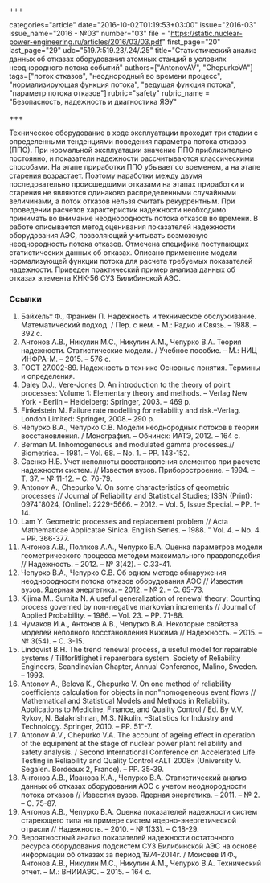 +++

categories="article"
date="2016-10-02T01:19:53+03:00"
issue="2016-03"
issue_name="2016 - №03"
number="03"
file = "https://static.nuclear-power-engineering.ru/articles/2016/03/03.pdf"
first_page="20"
last_page="29"
udc="519.7:519.23/.24/.25"
title="Статистический анализ данных об отказах оборудования атомных станций в условиях неоднородного потока событий"
authors=["AntonovAV", "ChepurkoVA"]
tags=["поток отказов", "неоднородный во времени процесс", "нормализирующая функция потока", "ведущая функция потока", "параметр потока отказов"]
rubric="safety"
rubric_name = "Безопасность, надежность и диагностика ЯЭУ"

+++

Техническое оборудование в ходе эксплуатации проходит три стадии с определенными тенденциями поведения параметра потока отказов (ППО). 
При нормальной эксплуатации значение ППО приблизительно постоянно, и показатели надежности рассчитываются классическими способами. 
На этапе приработки ППО убывает со временем, а на этапе старения возрастает. 
Поэтому наработки между двумя последовательно происшедшими отказами на этапах приработки и старения не являются одинаково распределенными случайными величинами, а поток отказов нельзя считать рекуррентным. 
При проведении расчетов характеристик надежности необходимо принимать во внимание неоднородность потока отказов во времени. 
В работе описывается метод оценивания показателей надежности оборудования АЭС, позволяющий учитывать возможную неоднородность потока отказов. 
Отмечена специфика поступающих статистических данных об отказах. 
Описано применение модели нормализующей функции потока для расчета требуемых показателей надежности. 
Приведен практический пример анализа данных об отказах элемента КНК-56 СУЗ Билибинской АЭС.

### Ссылки

1. Байхельт Ф., Франкен П. Надежность и техническое обслуживание. Математический подход. / Пер. с нем. - М.: Радио и Связь. – 1988. – 392 с.
2. Антонов А.В., Никулин М.С., Никулин А.М., Чепурко В.А. Теория надежности. Статистические модели. / Учебное пособие. – М.: НИЦ ИНФРА-М. – 2015. – 576 с.
3. ГОСТ 27.002-89. Надежность в технике Основные понятия. Термины и определения.
4. Daley D.J., Vere-Jones D. An introduction to the theory of point processes: Volume 1: Elementary theory and methods. – Verlag New York - Berlin – Heidelberg: Springer, 2003. – 469 p.
5. Finkelstein M. Failure rate modelling for reliability and risk.–Verlag. London Limited: Springer, 2008.– 290 p.
6. Чепурко В.А., Чепурко С.В. Модели неоднородных потоков в теории восстановления. / Монография. – Обнинск: ИАТЭ, 2012. – 164 с.
7. Berman M. Inhomogeneous and modulated gamma processes.// Biometrica. – 1981. – Vol. 68. – No. 1. – PP. 143-152.
8. Саенко Н.Б. Учет неполноты восстановления элементов при расчете надежности систем. // Известия вузов. Приборостроение. – 1994. – Т. 37. – № 11-12. – C. 76-79.
9. Antonov A., Chepurko V. On some characteristics of geometric processes // Journal of Reliability and Statistical Studies; ISSN (Print): 0974"8024, (Online): 2229-5666. – 2012. – Vol. 5, Issue Special. – PP. 1-14.
10. Lam Y. Geometric processes and replacement problem // Acta Mathematicae Applicatae Sinica. English Series. – 1988. " Vol. 4. – No. 4. – PP. 366-377.
11. Антонов А.В., Поляков А.А., Чепурко В.А. Оценка параметров модели геометрического процесса методом максимального правдоподобия // Надежность. – 2012. – № 3(42). – С.33-41.
12. Чепурко В.А., Чепурко С.В. Об одном методе обнаружения неоднородности потока отказов оборудования АЭС // Известия вузов. Ядерная энергетика. – 2012. – № 2. – С. 65-73.
13. Kijima M.. Sumita N. A useful generalization of renewal theory: Counting process governed by non-negative markovian increments // Journal of Applied Probability. – 1986. – Vol. 23. – PP. 71-88.
14. Чумаков И.А., Антонов А.В., Чепурко В.А. Некоторые свойства моделей неполного восстановления Кижима // Надежность. – 2015. – № 3(54). – С. 3-15.
15. Lindqvist B.H. The trend renewal process, a useful model for repairable systems / Tillforlitlighet i reparerbara system. Society of Reliability Engineers, Scandinavian Chapter, Annual Conference, Malino, Sweden. – 1993.
16. Antonov A., Belova K., Chepurko V. On one method of reliability coefficients calculation for objects in non"homogeneous event flows // Mathematical and Statistical Models and Methods in Reliability. Applications to Medicine, Finance, and Quality Control / Ed. By V.V. Rykov, N. Balakrishnan, M.S. Nikulin. –Statistics for Industry and Technology. Springer, 2010. – PP. 51"-7.
17. Antonov A.V., Chepurko V.A. The account of ageing effect in operation of the equipment at the stage of nuclear power plant reliability and safety analysis. / Second International Conference on Accelerated Life Testing in Reliability and Quality Control «ALT 2008» (University V. Segalen. Bordeaux 2, France). – PP. 35-39.
18. Антонов А.В., Иванова К.А., Чепурко В.А. Статистический анализ данных об отказах оборудования АЭС с учетом неоднородности потока отказов // Известия вузов. Ядерная энергетика. – 2011. – № 2. – C. 75-87.
19. Антонов А.В., Чепурко В.А. Оценка показателей надежности систем стареющего типа на примере систем ядерно-энергетической отрасли // Надежность. – 2010. – № 1(33). – С.18-29.
20. Вероятностный анализ показателей надежности остаточного ресурса оборудования подсистем СУЗ Билибинской АЭС на основе информации об отказах за период 1974-2014г. / Моисеев И.Ф., Антонов А.В., Никулин М.С., Никулин А.М., Чепурко В.А. Технический отчет. – М.: ВНИИАЭС. – 2015. – 164 с.